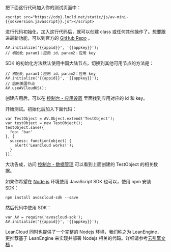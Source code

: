 把下面这行代码加入你的测试页面中：


```
<script src="https://cdn1.lncld.net/static/js/av-mini-{{sdkversion.javascript}}.js"></script>
```

进行代码初始化，加入这行代码后，就可以创建 class 或任何其他操作了。想要跟进最新功能，可以到官方的 [GitHub Repo](https://github.com/leancloud/javascript-sdk) 。

```
AV.initialize('{{appid}}', '{{appkey}}');
// 初始化 param1：应用 id、param2：应用 key
```

SDK 的初始化方法默认使用中国大陆节点，切换到其他可用节点的方法是：

```
// 初始化 param1：应用 id、param2：应用 key
AV.initialize('{{appid}}', '{{appkey}}');
// 启用美国节点
AV.useAVCloudUS();
```

创建应用后，可以在 [控制台 - 应用设置](/app.html?appid={{appid}}#/key) 里面找到应用对应的 id 和 key。

开始测试。初始化后加入下面代码：

```
var TestObject = AV.Object.extend('TestObject');
var testObject = new TestObject();
testObject.save({
  foo: 'bar'
}, {
  success: function(object) {
    alert('LeanCloud works!');
  }
});
```
大功告成，访问 [控制台 - 数据管理](/data.html?appid={{appid}}#/TestObject) 可以看到上面创建的 TestObject 的相关数据。

如果你希望在 [Node.js](http://nodejs.org/) 环境使用 JavaScript SDK 也可以，使用 npm 安装 SDK：

```
npm install avoscloud-sdk --save
```

然后代码中使用 SDK：

```
var AV = require('avoscloud-sdk');
AV.initialize('{{appid}}', '{{appkey}}');
```

LeanCloud 同时也提供了一个完整的 Nodejs 环境，我们称之为 LeanEngine，更推荐基于 LeanEngine 来实现并部署 Nodejs 相关的代码。详细请参考[云引擎文档](https://leancloud.cn/docs/leanengine_guide-node.html) 。

